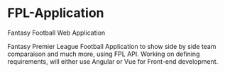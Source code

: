 # FPL-Application
Fantasy Football Web Application

Fantasy Premier League Football Application to show side by side team comparaison and much more, using FPL API.
Working on defining requirements, will either use Angular or Vue for Front-end development.